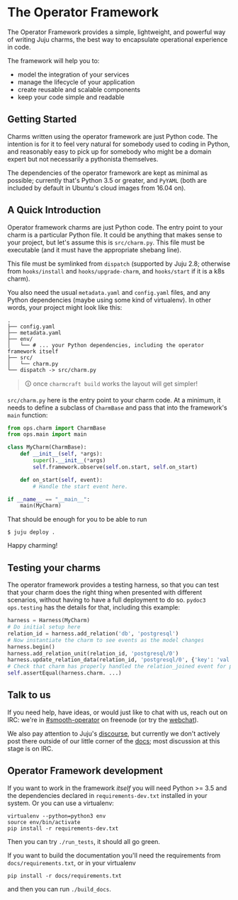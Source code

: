 # The Operator Framework

The Operator Framework provides a simple, lightweight, and powerful way of
writing Juju charms, the best way to encapsulate operational experience in code.

The framework will help you to:

* model the integration of your services
* manage the lifecycle of your application
* create reusable and scalable components
* keep your code simple and readable

## Getting Started

Charms written using the operator framework are just Python code. The intention
is for it to feel very natural for somebody used to coding in Python, and
reasonably easy to pick up for somebody who might be a domain expert but not
necessarily a pythonista themselves.

The dependencies of the operator framework are kept as minimal as possible;
currently that's Python 3.5 or greater, and `PyYAML` (both are included by
default in Ubuntu's cloud images from 16.04 on).

<!--
If you're new to the world of Juju and charms, you should probably dive into our
[tutorial](/TBD).

If you know about Juju, and have written charms that didn't use the operator
framework (be it with reactive or without), we have an [introduction to the
operator framework](/TBD) just for you.

If you've gone through the above already and just want a refresher, or are
really impatient and need to dive in, feel free to carry on down.
-->
## A Quick Introduction

Operator framework charms are just Python code. The entry point to your charm is
a particular Python file. It could be anything that makes sense to your project,
but let's assume this is `src/charm.py`. This file must be executable (and it
must have the appropriate shebang line).

This file must be symlinked from `dispatch` (supported by Juju 2.8; otherwise
from `hooks/install` and `hooks/upgrade-charm`, and `hooks/start` if it is a k8s
charm).

You also need the usual `metadata.yaml` and `config.yaml` files, and any Python
dependencies (maybe using some kind of virtualenv). In other words, your project
might look like this:

```
.
├── config.yaml
├── metadata.yaml
├── env/
│   └── # ... your Python dependencies, including the operator framework itself
├── src/
│   └── charm.py
└── dispatch -> src/charm.py
```

> 🛈 once `charmcraft build` works the layout will get simpler!

`src/charm.py` here is the entry point to your charm code. At a minimum, it
needs to define a subclass of `CharmBase` and pass that into the framework's
`main` function:

```python
from ops.charm import CharmBase
from ops.main import main

class MyCharm(CharmBase):
    def __init__(self, *args):
        super().__init__(*args)
        self.framework.observe(self.on.start, self.on_start)

    def on_start(self, event):
        # Handle the start event here.

if __name__ == "__main__":
    main(MyCharm)
```

That should be enough for you to be able to run

```
$ juju deploy .
```

Happy charming!

## Testing your charms

The operator framework provides a testing harness, so that you can test that
your charm does the right thing when presented with different scenarios, without
having to have a full deployment to do so. `pydoc3 ops.testing` has the details
for that, including this example:

```python
harness = Harness(MyCharm)
# Do initial setup here
relation_id = harness.add_relation('db', 'postgresql')
# Now instantiate the charm to see events as the model changes
harness.begin()
harness.add_relation_unit(relation_id, 'postgresql/0')
harness.update_relation_data(relation_id, 'postgresql/0', {'key': 'val'})
# Check that charm has properly handled the relation_joined event for postgresql/0
self.assertEqual(harness.charm. ...)
```

## Talk to us

If you need help, have ideas, or would just like to chat with us, reach out on
IRC: we're in [#smooth-operator] on freenode (or try the [webchat]).

We also pay attention to Juju's [discourse], but currently we don't actively
post there outside of our little corner of the [docs]; most discussion at this
stage is on IRC.

[webchat]: https://webchat.freenode.net/#smooth-operator
[#smooth-operator]: irc://chat.freenode.net/%23smooth-operator
[discourse]: https://discourse.juju.is/c/charming
[docs]: https://discourse.juju.is/c/docs/operator-framework

## Operator Framework development

If you want to work in the framework *itself* you will need Python >= 3.5 and
the dependencies declared in `requirements-dev.txt` installed in your system.
Or you can use a virtualenv:

    virtualenv --python=python3 env
    source env/bin/activate
    pip install -r requirements-dev.txt

Then you can try `./run_tests`, it should all go green.

If you want to build the documentation you'll need the requirements from
`docs/requirements.txt`, or in your virtualenv

    pip install -r docs/requirements.txt

and then you can run `./build_docs`.
